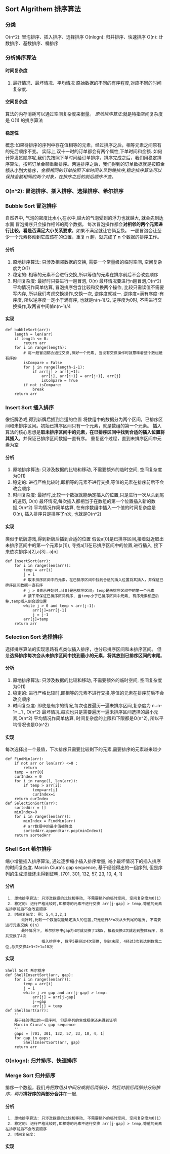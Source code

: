 
## Sort Algrithem 排序算法
### 分类
O(n^2): 冒泡排序、插入排序、选择排序
O(nlogn): 归并排序、快速排序
O(n): 计数排序、基数排序、桶排序
### 分析排序算法
#### 时间复杂度
1. 最好情况、最坏情况、平均情况
原始数据的不同的有序程度,对应不同的时间复杂度. 
#### 空间复杂度
算法的内存消耗可以通过空间复杂度来衡量。
*原地排序算法*:就是特指空间复杂度是 O(1) 的排序算法
#### 稳定性
概念:如果待排序的序列中存在值相等的元素，经过排序之后，相等元素之间原有的先后顺序不变。
实际上,双十一时的订单都会有两个属性,下单时间和金额. 如何计算发货顺序呢,我们先按照下单时间给订单排序，排序完成之后，我们用稳定排序算法，按照订单金额重新排序。两遍排序之后，我们得到的订单数据就是按照金额从小到大排序，*金额相同的订单按照下单时间从早到晚排序,稳定排序算法可以保持金额相同的两个对象，在排序之后的前后顺序不变*。
### O(n^2): 冒泡排序、插入排序、选择排序、希尔排序
### Bubble Sort 冒泡排序 
自然界中, 气泡的密度比水小,在水中,越大的气泡受到的浮力也就越大, 就会先到达水面
冒泡排序只会操作相邻的两个数据。
每次冒泡操作都会**对相邻的两个元素进行比较，看是否满足大小关系要求**。如果不满足就让它俩互换。
一趟冒泡会让至少一个元素移动到它应该在的位置，重复 n 趟，就完成了 n 个数据的排序工作。
#### 分析
1. 原地排序算法: 只涉及相邻数据的交换, 需要一个常量级的临时空间, 空间复杂度为O(1)
2. 稳定的: 相等的元素不会进行交换,所以等值的元素在排序前后不会改变顺序
3. 时间复杂度: 最好时只要进行一趟冒泡, O(n)
    最坏情况要进行n趟冒泡,O(n^2)
    平均情况作简单估算, 
        冒泡排序包含比较和交换两个操作, 比较只需读值不需要写内存, 所以我们考虑交换操作,交换一次, 逆序度就减一.
        逆序度=满有序度-有序度, 所以逆序度一定小于满有序, 也就是n(n-1)/2, 
        逆序度为0时, 不需进行交换操作,取两者中间值n(n-1)/4
#### 实现
```
def bubbleSort(arr):
    length = len(arr)
    if length <= 0:
        return arr
    for i in range(length):
        # 每一趟冒泡都会通过交换,排好一个元素, 当没有交换操作时就意味着整个数组是有序的
        isCompare = False
        for j in range(length-i-1):
            if arr[j] > arr[j+1]:
                arr[j], arr[j+1] = arr[j+1], arr[j]
                isCompare = True 
        if not isCompare:
            break                
    return arr
```
### Insert Sort 插入排序 
像纸牌游戏,得到新牌后插到合适的位置
将数组中的数据分为两个区间，已排序区间和未排序区间。初始已排序区间只有一个元素，就是数组的第一个元素。
插入算法的核心思想是**取未排序区间中的元素，在已排序区间中找到合适的插入位置将其插入**，并保证已排序区间数据一直有序。
重复这个过程，直到未排序区间中元素为空
#### 分析
1. 原地排序算法: 只涉及数据的比较和移动, 不需要额外的临时空间, 空间复杂度为O(1)
2. 稳定的: 进行严格比较时,即相等的元素不进行交换,等值的元素在排序前后不会改变顺序
3. 时间复杂度: 最好时,比较一个数据就能确定插入的位置,只是进行一次从头到尾的遍历, O(n)
    最坏情况,每次插入都相当于在数组的第一个位置插入新的数据,O(n^2)
    平均情况作简单估算, 
        在有序数组中插入一个值的时间复杂度是O(n), 插入排序只是排序了n次, 也就是O(n^2)
#### 实现     
类似于纸牌游戏,得到新牌后插到合适的位置
假设a[0]是已排序区间,接着就近取出未排序区间中的第一个元素(a[1]), 寻找a[1]在已排序区间中的位置,进行插入, 
接下来依次排序a[2],a[3]...a[n] 
```
def InsertSort(arr):
    for i in range(len(arr)):
        temp = arr[i]
        j = i 
        # 取未排序区间中的元素，在已排序区间中找到合适的插入位置将其插入，并保证已排序区间数据一直有序
        # j > 0表示开始时,a[0]是已排序区间; temp是未排序区间中的第一个元素
        # 接下来保证已排序区间有序, 当temp小于已排序区间中元素, 有序元素相应后移,temp插入到合适位置
        while j > 0 and temp < arr[j-1]:
            arr[j]=arr[j-1]
            j = j-1 
        arr[j]=temp
    return arr 
```
### Selection Sort 选择排序
选择排序算法的实现思路有点类似插入排序，也分已排序区间和未排序区间。
但是**选择排序每次会从未排序区间中找到最小的元素，将其放到已排序区间的末尾**。
#### 分析
1. 原地排序算法: 只涉及数据的比较和移动, 不需要额外的临时空间, 空间复杂度为O(1)
2. 稳定的: 进行严格比较时,即相等的元素不进行交换,等值的元素在排序前后不会改变顺序
3. 时间复杂度: 即使是有序的情况,每次也要遍历一遍未排序区间,复杂度为 n+n-1+...1 , O(n^2)
    最坏情况,每次也只是需要遍历一遍未排序区间选择的最小元素,O(n^2)
    平均情况作简单估算, 
        时间复杂度的上限和下限都是O(n^2), 所以平均情况也是O(n^2)
#### 实现    
每次选择出一个最值，下次排序只需要比较剩下的元素,需要排序的元素越来越少
```
def FindMin(arr):
    if not arr or len(arr) <=0 : 
        return
    temp = arr[0]
    curIndex = 0
    for i in range(1, len(arr)):
        if temp > arr[i]:
            temp=arr[i]
            curIndex=i
    return curIndex
def SelectionSort(arr):
    sortedArr = []
    minIndex=0
    for i in range(len(arr)):
        minIndex = FindMin(arr)
        # arr数组中的最小值被弹出
        sortedArr.append(arr.pop(minIndex))
    return sortedArr
```
###  Shell Sort 希尔排序 
缩小增量插入排序算法, 通过逐步缩小插入排序增量, 减小最坏情况下的插入排序的时间复杂度. Marcin Ciura's gap sequence, 基于经验得出的一组序列, 但是序列的生成规律还未得到证明,  [701, 301, 132, 57, 23, 10, 4, 1]
#### 分析
	 1. 原地排序算法: 只涉及数据的比较和移动, 不需要额外的临时空间, 空间复杂度为O(1)
	 2. 稳定的: 进行严格比较时,即相等的元素不进行交换 arr[j-gap] > temp,等值的元素在排序前后不会改变顺序
	 3. 时间复杂度: 例: 5,4,3,2,1
	       最好时,比较一个数据就能确定插入的位置,只是进行8*n次从头到尾的遍历, 不需要进行元素交换 O(n)
	       最坏情况下, 希尔排序中gap为4时就交换了1和5, 接着交换3次就达到整体有序, 总共交换了4次
	                插入排序中, 数字5要经过4次交换, 到达末尾, 4经过3次到达倒数第二位,总共交换4+3+2+1=10次 
#### 实现 	                
```
Shell Sort 希尔排序    
def ShellInsertSort(arr, gap):
    for i in range(len(arr)):
        temp = arr[i]
        j = i
        while j >= gap and arr[j-gap] > temp:
            arr[j] = arr[j-gap]
            j-=gap
            arr[j] = temp
def ShellSort(arr):
    '''
    基于经验得出的一组序列, 但是序列的生成规律还未得到证明
    Marcin Ciura's gap sequence
    '''
    gaps = [701, 301, 132, 57, 23, 10, 4, 1]
    for gap in gaps:
        ShellInsertSort(arr, gap)
    return arr
```
### O(nlogn): 归并排序、快速排序
###  Merge Sort 归并排序  
排序一个数组，我们*先把数组从中间分成前后两部分，然后对前后两部分分别排序，再将***排好序的两部分合并**在一起.

#### 分析
	 1. 原地排序算法: 只涉及数据的比较和移动, 不需要额外的临时空间, 空间复杂度为O(1)
	 2. 稳定的: 进行严格比较时,即相等的元素不进行交换 arr[j-gap] > temp,等值的元素在排序前后不会改变顺序
	 3. 时间复杂度:  
#### 实现 	                
```
 
```

